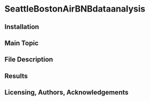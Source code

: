 # SeattleBostonAirBNBdataanalysis
## Installation
## Main Topic
## File Description
## Results
## Licensing, Authors, Acknowledgements
